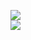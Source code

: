 [![](https://img.shields.io/badge/Made%20With-Github%20Spray-lightgrey.svg?style=for-the-badge&logo=github)](https://github.com/Annihil/github-spray#14207)  
[![](https://i.imgur.com/2DrTn0Z.gif)](https://github.com/Annihil/github-spray)